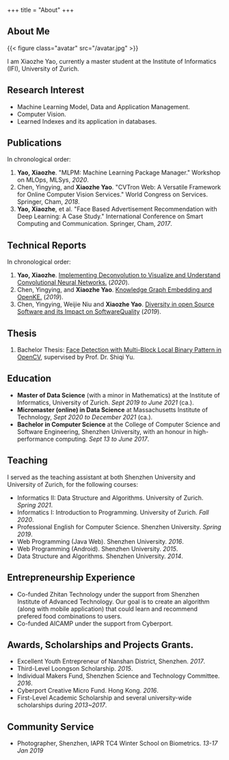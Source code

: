 +++
title = "About"
+++

## About Me

{{< figure class="avatar" src="/avatar.jpg" >}}

I am Xiaozhe Yao, currently a master student at the Institute of Informatics (IFI), University of Zurich.

## Research Interest

* Machine Learning Model, Data and Application Management.
* Computer Vision.
* Learned Indexes and its application in databases.

## Publications

In chronological order:
1. **Yao, Xiaozhe**. "MLPM: Machine Learning Package Manager." Workshop on MLOps, MLSys, *2020*.
2. Chen, Yingying, and **Xiaozhe Yao**. "CVTron Web: A Versatile Framework for Online Computer Vision Services." World Congress on Services. Springer, Cham, *2018*.
3. **Yao, Xiaozhe**, et al. "Face Based Advertisement Recommendation with Deep Learning: A Case Study." International Conference on Smart Computing and Communication. Springer, Cham, *2017*.

## Technical Reports

In chronological order:
1. **Yao, Xiaozhe**. [Implementing Deconvolution to Visualize and Understand Convolutional Neural Networks.](https://mfr.de-1.osf.io/render?url=https://osf.io/hbryd/?direct%26mode=render%26action=download%26mode=render) (*2020*).
2. Chen, Yingying, and **Xiaozhe Yao**. [Knowledge Graph Embedding and OpenKE.](https://mfr.de-1.osf.io/render?url=https://osf.io/byhvc/?action=download%26mode=render) (*2019*).
3. Chen, Yingying, Weijie Niu and **Xiaozhe Yao**. [Diversity in open Source Software and its Impact on SoftwareQuality](https://mfr.de-1.osf.io/render?url=https://osf.io/kg3hn/?action=download%26mode=render) (*2019*).

## Thesis

1. Bachelor Thesis: [Face Detection with Multi-Block Local Binary Pattern in OpenCV](https://mfr.de-1.osf.io/render?url=https://osf.io/kme5n/?direct%26mode=render%26action=download%26mode=render), supervised by Prof. Dr. Shiqi Yu.

## Education

* **Master of Data Science** (with a minor in Mathematics) at the Institute of Informatics, University of Zurich. *Sept 2019 to June 2021* (ca.).
* **Micromaster (online) in Data Science** at  Massachusetts Institute of Technology, *Sept 2020 to December 2021* (ca.).
* **Bachelor in Computer Science** at the College of Computer Science and Software Engineering, Shenzhen University, with an honour in high-performance computing. *Sept 13 to June 2017*.

## Teaching

I served as the teaching assistant at both Shenzhen University and University of Zurich, for the following courses: 

* Informatics II: Data Structure and Algorithms. University of Zurich. *Spring 2021*.
* Informatics I: Introduction to Programming. University of Zurich. *Fall 2020*.
* Professional English for Computer Science. Shenzhen University. *Spring 2019*.
* Web Programming (Java Web). Shenzhen University. *2016*.
* Web Programming (Android). Shenzhen University. *2015*.
* Data Structure and Algorithms. Shenzhen University. *2014*.

## Entrepreneurship Experience

* Co-funded Zhitan Technology under the support from Shenzhen Institute of Advanced Technology. Our goal is to create an algorithm (along with mobile application) that could learn and recommend prefered food combinations to users.
* Co-funded AICAMP under the support from Cyberport.

## Awards, Scholarships and Projects Grants.

* Excellent Youth Entrepreneur of Nanshan District, Shenzhen. *2017*.
* Third-Level Loongson Scholarship. *2015*.
* Individual Makers Fund, Shenzhen Science and Technology Committee. *2016*.
* Cyberport Creative Micro Fund. Hong Kong. *2016*.
* First-Level Academic Scholarship and several university-wide scholarships during *2013~2017*.

## Community Service

* Photographer, Shenzhen, IAPR TC4 Winter School on Biometrics. *13-17 Jan 2019*